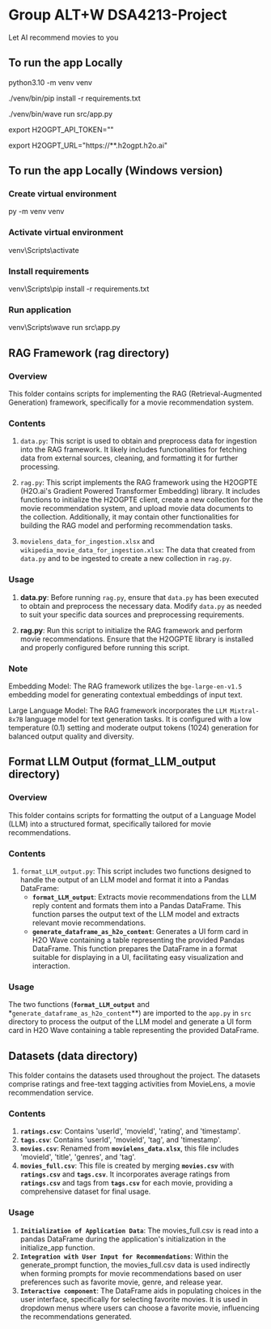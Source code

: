 # Group ALT+W DSA4213-Project

Let AI recommend movies to you

## To run the app Locally

python3.10 -m venv venv

./venv/bin/pip install -r requirements.txt

./venv/bin/wave run src/app.py

export H2OGPT_API_TOKEN=""

export H2OGPT_URL="https://**.h2ogpt.h2o.ai"

## To run the app Locally (Windows version)

### Create virtual environment
py -m venv venv

### Activate virtual environment
venv\Scripts\activate

### Install requirements
venv\Scripts\pip install -r requirements.txt

### Run application
venv\Scripts\wave run src\app.py

## RAG Framework (rag directory)

### Overview
This folder contains scripts for implementing the RAG (Retrieval-Augmented Generation) framework, specifically for a movie recommendation system. 

### Contents
1. `data.py`: This script is used to obtain and preprocess data for ingestion into the RAG framework. It likely includes functionalities for fetching data from external sources, cleaning, and formatting it for further processing.

2. `rag.py`: This script implements the RAG framework using the H2OGPTE (H2O.ai's Gradient Powered Transformer Embedding) library. It includes functions to initialize the H2OGPTE client, create a new collection for the movie recommendation system, and upload movie data documents to the collection. Additionally, it may contain other functionalities for building the RAG model and performing recommendation tasks.

3. `movielens_data_for_ingestion.xlsx` and `wikipedia_movie_data_for_ingestion.xlsx`: The data that created from `data.py` and to be ingested to create a new collection in `rag.py`.

### Usage
1. **data.py**: Before running `rag.py`, ensure that `data.py` has been executed to obtain and preprocess the necessary data. Modify `data.py` as needed to suit your specific data sources and preprocessing requirements.

2. **rag.py**: Run this script to initialize the RAG framework and perform movie recommendations. Ensure that the H2OGPTE library is installed and properly configured before running this script.

### Note
Embedding Model: The RAG framework utilizes the `bge-large-en-v1.5` embedding model for generating contextual embeddings of input text.

Large Language Model: The RAG framework incorporates the `LLM Mixtral-8x7B` language model for text generation tasks. It is configured with a low temperature (0.1) setting and moderate output tokens (1024) generation for balanced output quality and diversity.

## Format LLM Output (format_LLM_output directory)

### Overview
This folder contains scripts for formatting the output of a Language Model (LLM) into a structured format, specifically tailored for movie recommendations. 

### Contents
1. `format_LLM_output.py`: This script includes two functions designed to handle the output of an LLM model and format it into a Pandas DataFrame:
   - **`format_LLM_output`**: Extracts movie recommendations from the LLM reply content and formats them into a Pandas DataFrame. This function parses the output text of the LLM model and extracts relevant movie recommendations.
   - **`generate_dataframe_as_h2o_content`**: Generates a UI form card in H2O Wave containing a table representing the provided Pandas DataFrame. This function prepares the DataFrame in a format suitable for displaying in a UI, facilitating easy visualization and interaction.

### Usage
The two functions (**`format_LLM_output`** and *`generate_dataframe_as_h2o_content`**) are imported to the `app.py` in `src` directory to process the output of the LLM model and generate a UI form card in H2O Wave containing a table representing the provided DataFrame.

## Datasets (data directory)
This folder contains the datasets used throughout the project. The datasets comprise ratings and free-text tagging activities from MovieLens, a movie recommendation service.

### Contents
1. **`ratings.csv`**: Contains 'userId', 'movieId', 'rating', and 'timestamp'.
2. **`tags.csv`**: Contains 'userId', 'movieId', 'tag', and 'timestamp'.
3. **`movies.csv`**: Renamed from **`movielens_data.xlsx`**, this file includes 'movieId', 'title', 'genres', and 'tag'.
4. **`movies_full.csv`**: This file is created by merging **`movies.csv`** with **`ratings.csv`** and **`tags.csv`**. It incorporates average ratings from **`ratings.csv`** and tags from **`tags.csv`** for each movie, providing a comprehensive dataset for final usage.

### Usage
1. **`Initialization of Application Data`**: The movies_full.csv is read into a pandas DataFrame during the application's initialization in the initialize_app function.
2. **`Integration with User Input for Recommendations`**: Within the generate_prompt function, the movies_full.csv data is used indirectly when forming prompts for movie recommendations based on user preferences such as favorite movie, genre, and release year.
3. **`Interactive component`**: The DataFrame aids in populating choices in the user interface, specifically for selecting favorite movies. It is used in dropdown menus where users can choose a favorite movie, influencing the recommendations generated.







